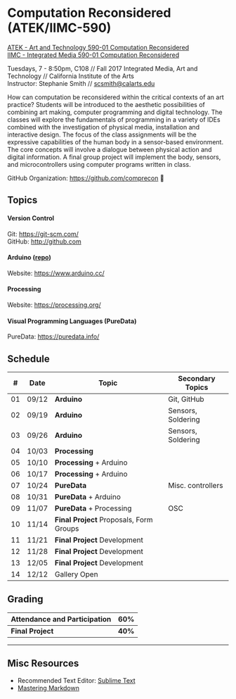 # Computation Reconsidered (ATEK/IIMC-590)

[ATEK - Art and Technology 590-01 Computation Reconsidered](https://catalog.calarts.edu/Lists/Sections/CustomDispForm.aspx?ID=130923&InitialTabId=Ribbon.Read)  
[IIMC - Integrated Media 590-01 Computation Reconsidered](https://catalog.calarts.edu/Lists/Sections/CustomDispForm.aspx?ID=130921&InitialTabId=Ribbon.Read)

Tuesdays, 7 - 8:50pm, C108  // Fall 2017
Integrated Media, Art and Technology // California Institute of the Arts  
Instructor: Stephanie Smith // scsmith@calarts.edu

How can computation be reconsidered within the critical contexts of an art practice? Students will be introduced to the aesthetic possibilities of combining art making, computer programming and digital technology. The classes will explore the fundamentals of programming in a variety of IDEs combined with the investigation of physical media, installation and interactive design. The focus of the class assignments will be the expressive capabilities of the human body in a sensor-based environment. The core concepts will involve a dialogue between physical action and digital information. A final group project will implement the body, sensors, and microcontrollers using computer programs written in class.

GitHub Organization: https://github.com/comprecon :eyes:

## Topics

#### Version Control

Git: https://git-scm.com/  
GitHub: http://github.com  

#### Arduino ([repo](https://github.com/comprecon/unit-arduino))

Website: https://www.arduino.cc/  

#### Processing

Website: https://processing.org/  

#### Visual Programming Languages (PureData)

PureData: https://puredata.info/  

## Schedule

| #  | Date  | Topic                                    | Secondary Topics   | 
| -- | ----- | ---------------------------------------- | ------------------ |
| 01 | 09/12 | **Arduino** 							                | Git, GitHub        |
| 02 | 09/19 | **Arduino**                              | Sensors, Soldering |
| 03 | 09/26 | **Arduino**                              | Sensors, Soldering |
| 04 | 10/03 | **Processing**                           |  |
| 05 | 10/10 | **Processing** + Arduino                 |  |
| 06 | 10/17 | **Processing** + Arduino                 |  |
| 07 | 10/24 | **PureData**                    | Misc. controllers |
| 08 | 10/31 | **PureData** + Arduino          |  |
| 09 | 11/07 | **PureData** + Processing       | OSC |
| 10 | 11/14 | **Final Project** Proposals, Form Groups |  |
| 11 | 11/21 | **Final Project** Development            |  |
| 12 | 11/28 | **Final Project** Development            |  |
| 13 | 12/05 | **Final Project** Development            |  |
| 14 | 12/12 | Gallery Open                             |  |

## Grading

| Attendance and Participation | 60% |
| -- | -- |
| **Final Project** | **40%** |

----

## Misc Resources
- Recommended Text Editor: [Sublime Text](https://www.sublimetext.com/)
- [Mastering Markdown](https://guides.github.com/features/mastering-markdown/)
